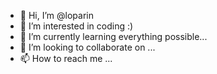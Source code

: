 - 👋 Hi, I’m @loparin
- 👀 I’m interested in coding :)
- 🌱 I’m currently learning everything possible...
- 💞️ I’m looking to collaborate on ...
- 📫 How to reach me ...

<!---
loparin/loparin is a ✨ special ✨ repository because its `README.md` (this file) appears on your GitHub profile.
You can click the Preview link to take a look at your changes.
--->
